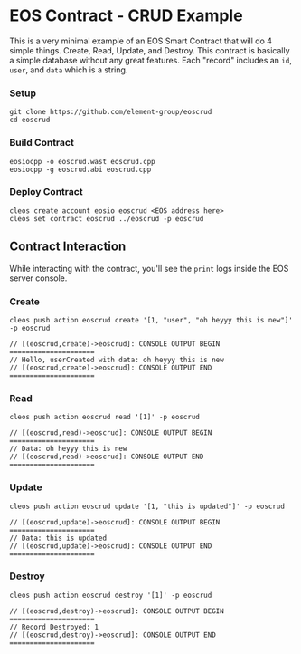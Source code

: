 # EOS Contract - CRUD Example
This is a very minimal example of an EOS Smart Contract that will do 4 simple things. Create, Read, Update, and Destroy. 
This contract is basically a simple database without any great features. Each "record" includes an `id`, `user`, and `data` which is a string. 

### Setup
```
git clone https://github.com/element-group/eoscrud
cd eoscrud
```

### Build Contract
```
eosiocpp -o eoscrud.wast eoscrud.cpp
eosiocpp -g eoscrud.abi eoscrud.cpp
```

### Deploy Contract
```
cleos create account eosio eoscrud <EOS address here> 
cleos set contract eoscrud ../eoscrud -p eoscrud
```

## Contract Interaction
While interacting with the contract, you'll see the `print` logs inside the EOS server console.


### Create
```
cleos push action eoscrud create '[1, "user", "oh heyyy this is new"]' -p eoscrud

// [(eoscrud,create)->eoscrud]: CONSOLE OUTPUT BEGIN =====================
// Hello, userCreated with data: oh heyyy this is new
// [(eoscrud,create)->eoscrud]: CONSOLE OUTPUT END   =====================
```

### Read
```
cleos push action eoscrud read '[1]' -p eoscrud

// [(eoscrud,read)->eoscrud]: CONSOLE OUTPUT BEGIN =====================
// Data: oh heyyy this is new
// [(eoscrud,read)->eoscrud]: CONSOLE OUTPUT END   =====================
```

### Update
```
cleos push action eoscrud update '[1, "this is updated"]' -p eoscrud

// [(eoscrud,update)->eoscrud]: CONSOLE OUTPUT BEGIN =====================
// Data: this is updated
// [(eoscrud,update)->eoscrud]: CONSOLE OUTPUT END   =====================
```

### Destroy
```
cleos push action eoscrud destroy '[1]' -p eoscrud

// [(eoscrud,destroy)->eoscrud]: CONSOLE OUTPUT BEGIN =====================
// Record Destroyed: 1
// [(eoscrud,destroy)->eoscrud]: CONSOLE OUTPUT END   =====================
```

